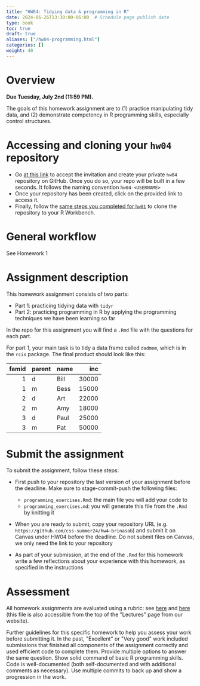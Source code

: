 ```yaml
---
title: "HW04: Tidying data & programming in R"
date: 2024-06-26T13:30:00-06:00  # Schedule page publish date
type: book
toc: true
draft: true
aliases: ["/hw04-programming.html"]
categories: []
weight: 40
---
```





# Overview

**Due Tuesday, July 2nd (11:59 PM).**

The goals of this homework assignment are to (1) practice manipulating tidy data, and (2) demonstrate competency in R programming skills, especially control structures.


# Accessing and cloning your `hw04` repository

* Go [at this link](https://classroom.github.com/a/MADvhEM7) to accept the invitation and create your private `hw04` repository on GitHub. Once you do so, your repo will be built in a few seconds. It follows the naming convention `hw04-<USERNAME>`
* Once your repository has been created, click on the provided link to access it. 
* Finally, follow the [same steps you completed for `hw01`](/homework/edit-readme/) to clone the repository to your R Workbench.


# General workflow

See Homework 1


# Assignment description

This homework assignment consists of two parts: 
* Part 1: practicing tidying data with `tidyr`
* Part 2: practicing programming in R by applying the programming techniques we have been learning so far 

In the repo for this assignment you will find a `.Rmd` file with the questions for each part.

For part 1, your main task is to tidy a data frame called `dadmom`, which is in the `rcis` package. The final product should look like this:


| famid|parent |name |   inc|
|-----:|:------|:----|-----:|
|     1|d      |Bill | 30000|
|     1|m      |Bess | 15000|
|     2|d      |Art  | 22000|
|     2|m      |Amy  | 18000|
|     3|d      |Paul | 25000|
|     3|m      |Pat  | 50000|



# Submit the assignment

To submit the assignment, follow these steps:

* First push to your repository the last version of your assignment before the deadline. Make sure to stage-commit-push the following files:

  - `programming_exercises.Rmd`: the main file you will add your code to
  - `programming_exercises.md`: you will generate this file from the `.Rmd` by knitting it 

* When you are ready to submit, copy your repository URL (e.g. `https://github.com/css-summer24/hw4-brinasab`) and submit it on Canvas under HW04 before the deadline. Do not submit files on Canvas, we only need the link to your repository 

* As part of your submission, at the end of the `.Rmd` for this homework write a few reflections about your experience with this homework, as specified in the instructions


# Assessment

All homework assignments are evaluated using a rubric: see [here](/faq/homework-evaluations/) and [here](https://docs.google.com/spreadsheets/d/1h7_TmhUr5k7BGT3h-F4VJMUEEUtvvhqw/edit?usp=sharing&ouid=112534119211880791899&rtpof=true&sd=true) (this file is also accessible from the top of the "Lectures" page from our website).

Further guidelines for this specific homework to help you assess your work before submitting it.
In the past, "Excellent" or "Very good" work included submissions that finished all components of the assignment correctly and used efficient code to complete them. Provide multiple options to answer the same question. Show solid command of basic R programming skills. Code is well-documented (both self-documented and with additional comments as necessary). Use multiple commits to back up and show a progression in the work. 
